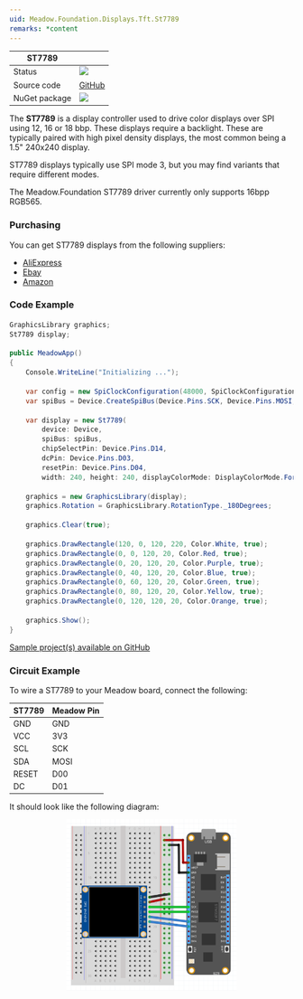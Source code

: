 ```yaml
---
uid: Meadow.Foundation.Displays.Tft.St7789
remarks: *content
---
```


| ST7789 | |
|--------|--------|
| Status | <img src="https://img.shields.io/badge/Working-brightgreen"/> |
| Source code | [GitHub](https://github.com/WildernessLabs/Meadow.Foundation/tree/master/Source/Meadow.Foundation.Peripherals/Displays.TftSpi.ST7789) |
| NuGet package | <a href="https://www.nuget.org/packages/Meadow.Foundation.Displays.TftSpi.ST7789/" target="_blank"><img src="https://img.shields.io/nuget/v/Meadow.Foundation.Displays.TftSpi.ST7789.svg?label=Meadow.Foundation.Displays.TftSpi.ST7789" /></a> |

The **ST7789** is a display controller used to drive color displays over SPI using 12, 16 or 18 bbp. These displays require a backlight. These are typically paired with high pixel density displays, the most common being a 1.5" 240x240 display.

ST7789 displays typically use SPI mode 3, but you may find variants that require different modes.

The Meadow.Foundation ST7789 driver currently only supports 16bpp RGB565.

### Purchasing

You can get ST7789 displays from the following suppliers:

* [AliExpress](https://www.aliexpress.com/item/32880846744.html?src=google&src=google&albch=shopping&acnt=494-037-6276&isdl=y&slnk=&plac=&mtctp=&albbt=Google_7_shopping&aff_platform=google&aff_short_key=UneMJZVf&&albagn=888888&albcp=7386552844&albag=80241711349&trgt=539263010115&crea=en32880846744&netw=u&device=c&gclid=CjwKCAiA_MPuBRB5EiwAHTTvMVIDoaCOAdZ1ZLqQo8NbMrvi3cFQ7ODW4--DtZpMFRh41rKjV1cbqRoCDHgQAvD_BwE&gclsrc=aw.ds)
* [Ebay](https://ebay.to/2pokpFE)
* [Amazon](https://www.amazon.com/MakerFocus-Display-1-3inch-Interface-Routines/dp/B07P9X3L7M/ref=sr_1_1?keywords=ST7789&qid=1574063790&sr=8-1)

### Code Example

```csharp
GraphicsLibrary graphics;
St7789 display;

public MeadowApp()
{
    Console.WriteLine("Initializing ...");

    var config = new SpiClockConfiguration(48000, SpiClockConfiguration.Mode.Mode3);
    var spiBus = Device.CreateSpiBus(Device.Pins.SCK, Device.Pins.MOSI, Device.Pins.MISO, config);

    var display = new St7789(
        device: Device,
        spiBus: spiBus,
        chipSelectPin: Device.Pins.D14,
        dcPin: Device.Pins.D03,
        resetPin: Device.Pins.D04,
        width: 240, height: 240, displayColorMode: DisplayColorMode.Format12bppRgb444);

    graphics = new GraphicsLibrary(display);
    graphics.Rotation = GraphicsLibrary.RotationType._180Degrees;

    graphics.Clear(true);

    graphics.DrawRectangle(120, 0, 120, 220, Color.White, true);
    graphics.DrawRectangle(0, 0, 120, 20, Color.Red, true);
    graphics.DrawRectangle(0, 20, 120, 20, Color.Purple, true);
    graphics.DrawRectangle(0, 40, 120, 20, Color.Blue, true);
    graphics.DrawRectangle(0, 60, 120, 20, Color.Green, true);
    graphics.DrawRectangle(0, 80, 120, 20, Color.Yellow, true);
    graphics.DrawRectangle(0, 120, 120, 20, Color.Orange, true);

    graphics.Show();
}

```

[Sample project(s) available on GitHub](https://github.com/WildernessLabs/Meadow.Foundation/tree/master/Source/Meadow.Foundation.Peripherals/Displays.TftSpi.ST7789/Samples/Displays.TftSpi.ST7789_Sample)

### Circuit Example

 To wire a ST7789 to your Meadow board, connect the following:

| ST7789  | Meadow Pin |
|---------|------------|
| GND     | GND        |
| VCC     | 3V3        |
| SCL     | SCK        |
| SDA     | MOSI       |
| RESET   | D00        |
| DC      | D01        |

It should look like the following diagram:

<img src="../../API_Assets/Meadow.Foundation.Displays.Tft.ST7789/ST7789_Fritzing.png" 
    style="width: 60%; display: block; margin-left: auto; margin-right: auto;" />

